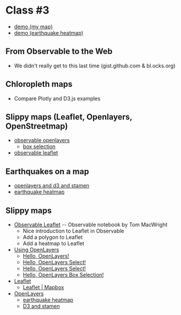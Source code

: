 
# Class #3

* [demo (my map)](http://localhost/~pbogden/classes/class-03/)
* [demo (earthquake heatmap)](http://localhost/~pbogden/classes/class-03/olheat.html)

## From Observable to the Web

* We didn't really get to this last time (gist.github.com & bl.ocks.org)

## Chloropleth maps

* Compare Plotly and D3.js examples

## Slippy maps (Leaflet, Openlayers, OpenStreetmap)

* [observable openlayers](https://beta.observablehq.com/@tmcw/using-openlayers)
    * [box selection](https://beta.observablehq.com/@mbostock/hello-openlayers-box-selection)
* [observable leaflet](https://beta.observablehq.com/@tmcw/leaflet)

## Earthquakes on a map

* [openlayers and d3 and stamen](https://openlayers.org/en/latest/examples/d3.html)
* [earthquake heatmap](https://openlayers.org/en/v4.6.5/examples/heatmap-earthquakes.html)

## Slippy maps

* [Observable Leaflet](https://beta.observablehq.com/@tmcw/leaflet) -- Observable notebook by Tom MacWright
    * Nice introduction to Leaflet in Observable
    * Add a polygon to Leaflet
    * Add a heatmap to Leaflet
* [Using OpenLayers](https://beta.observablehq.com/@tmcw/using-openlayers)
    * [Hello, OpenLayers!](https://beta.observablehq.com/@mbostock/hello-openlayers)
    * [Hello, OpenLayers Select!](https://beta.observablehq.com/@mbostock/hello-openlayers-select)
    * [Hello, OpenLayers Select!](https://beta.observablehq.com/@mbostock/hello-openlayers-select)
    * [Hello, OpenLayers Box Selection!](https://beta.observablehq.com/@mbostock/hello-openlayers-box-selection)
* [Leaflet](https://leafletjs.com/)
    * [Leaflet | Mapbox](https://docs.mapbox.com/help/glossary/leaflet/)
* [OpenLayers](https://openlayers.org/)
    * [earthquake heatmap](https://openlayers.org/en/v4.6.5/examples/heatmap-earthquakes.html)
    * [D3 and stamen](https://openlayers.org/en/latest/examples/d3.html)
